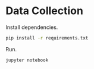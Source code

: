 # Data Collection

Install dependencies.

```sh
pip install -r requirements.txt
```

Run.

```sh
jupyter notebook
```
